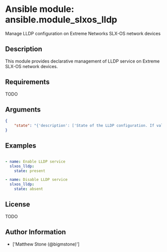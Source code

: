 # Ansible module: ansible.module_slxos_lldp


Manage LLDP configuration on Extreme Networks SLX-OS network devices

## Description

This module provides declarative management of LLDP service on Extreme SLX-OS network devices.

## Requirements

TODO

## Arguments

``` json
{
    "state": "{'description': ['State of the LLDP configuration. If value is I(present) lldp will be enabled else if it is I(absent) it will be disabled.'], 'default': 'present', 'choices': ['present', 'absent']}",
}
```

## Examples


``` yaml

- name: Enable LLDP service
  slxos_lldp:
    state: present

- name: Disable LLDP service
  slxos_lldp:
    state: absent

```

## License

TODO

## Author Information
  - ['Matthew Stone (@bigmstone)']
